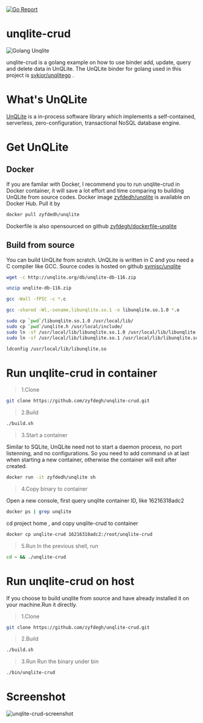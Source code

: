 [![Go Report](https://goreportcard.com/badge/github.com/zyfdegh/unqlite-crud)](https://goreportcard.com/report/github.com/zyfdegh/unqlite-crud)

# unqlite-crud
![Golang Unqlite](https://raw.githubusercontent.com/zyfdegh/unqlite-crud/master/raw/golang-unqlite.png)

unqlite-crud is a golang example on how to use binder add, update, query and delete data in UnQLite.
The UnQLite binder for golang used in this project is [svkior/unqlitego](github.com/svkior/unqlitego) .

# What's UnQLite
[UnQLite](https://unqlite.org/) is a in-process software library which implements a self-contained, 
serverless, zero-configuration, transactional NoSQL database engine.

# Get UnQLite

## Docker
If you are familar with Docker, I recommend you to run unqlite-crud in Docker container, 
it will save a lot effort and time comparing to building UnQLite from source codes.
Docker image [zyfdedh/unqlite](hub.docker.com/zyfdedh/unqlite) is available on Docker Hub.
Pull it by

```sh
docker pull zyfdedh/unqlite
```
Dockerfile is also opensourced on github [zyfdegh/dockerfile-unqlite](https://github.com/zyfdegh/dockerfile-unqlite)

## Build from source
You can build UnQLite from scratch. UnQLite is written in C and you need a C compiler like GCC.
Source codes is hosted on github [symisc/unqlite](https://github.com/symisc/unqlite)

```sh
wget -c http://unqlite.org/db/unqlite-db-116.zip

unzip unqlite-db-116.zip

gcc -Wall -fPIC -c *.c

gcc -shared -Wl,-soname,libunqlite.so.1 -o libunqlite.so.1.0 *.o

sudo cp `pwd`/libunqlite.so.1.0 /usr/local/lib/
sudo cp `pwd`/unqlite.h /usr/local/include/
sudo ln -sf /usr/local/lib/libunqlite.so.1.0 /usr/local/lib/libunqlite.so.1
sudo ln -sf /usr/local/lib/libunqlite.so.1 /usr/local/lib/libunqlite.so

ldconfig /usr/local/lib/libunqlite.so
```

# Run unqlite-crud in container
> 1.Clone

```sh
git clone https://github.com/zyfdegh/unqlite-crud.git
```

> 2.Build

```sh
./build.sh
```

> 3.Start a container

Similar to SQLite, UnQLite need not to start a daemon process, no port listenning, and no configurations.
So you need to add command `sh` at last when starting a new container, otherwise the container will exit after created.

```sh
docker run -it zyfdedh/unqlite sh
```

> 4.Copy binary to container

Open a new console, first query unqlite container ID, like 16216318adc2

```sh
docker ps | grep unqlite
```

cd project home , and copy unqlite-crud to container

```sh
docker cp unqlite-crud 16216318adc2:/root/unqlite-crud
```

> 5.Run
In the previous shell, run

```sh
cd ~ && ./unqlite-crud
```

# Run unqlite-crud on host
If you choose to build unqlite from source and have already installed it on your machine.Run it directly.

> 1.Clone

```sh
git clone https://github.com/zyfdegh/unqlite-crud.git
```

> 2.Build

```sh
./build.sh
```
> 3.Run
Run the binary under bin

```sh
./bin/unqlite-crud
```

# Screenshot

![unqlite-crud-screenshot](https://raw.githubusercontent.com/zyfdegh/unqlite-crud/master/raw/screenshot-01.png)